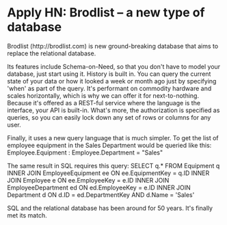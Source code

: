 # Apply HN: Brodlist – a new type of database

Brodlist (http:&#x2F;&#x2F;brodlist.com) is new ground-breaking database that aims to replace the relational database.<p>Its features include Schema-on-Need, so that you don&#x27;t have to model your database, just start using it.  History is built in.  You can query the current state of your data or how it looked a week or month ago just by specifying &#x27;when&#x27; as part of the query.  It&#x27;s performant on commodity hardware and scales horizontally, which is why we can offer it for next-to-nothing.  Because it&#x27;s offered as a REST-ful service where the language is the interface, your API is built-in. What&#x27;s more, the authorization is specified as queries, so you can easily lock down any set of rows or columns for any user.<p>Finally, it uses a new query language that is much simpler.  To get the list of employee equipment in the Sales Department would be queried like this:
Employee.Equipment : Employee.Department = &quot;Sales&quot;<p>The same result in SQL requires this query:
SELECT q.* FROM Equipment q INNER JOIN EmployeeEquipment ee ON ee.EquipmentKey = q.ID INNER JOIN Employee e ON ee.EmployeeKey = e.ID INNER JOIN EmployeeDepartment ed ON ed.EmployeeKey = e.ID INNER JOIN Department d ON d.ID = ed.DepartmentKey AND d.Name = &#x27;Sales&#x27;<p>SQL and the relational database has been around for 50 years.  It&#x27;s finally met its match.
